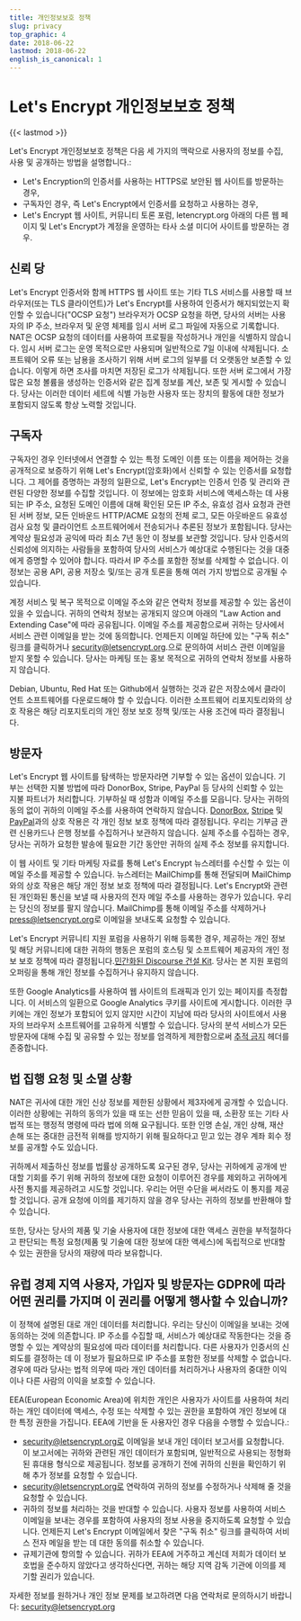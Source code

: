 ```yaml
---
title: 개인정보보호 정책
slug: privacy
top_graphic: 4
date: 2018-06-22
lastmod: 2018-06-22
english_is_canonical: 1
---
```


# Let's Encrypt 개인정보보호 정책

{{< lastmod >}}

Let's Encrypt 개인정보보호 정책은 다음 세 가지의 맥락으로 사용자의 정보를 수집, 사용 및 공개하는 방법을 설명합니다.:

* Let's Encryption의 인증서를 사용하는 HTTPS로 보안된 웹 사이트를 방문하는 경우,
* 구독자인 경우, 즉 Let's Encrypt에서 인증서를 요청하고 사용하는 경우,
* Let's Encrypt 웹 사이트, 커뮤니티 토론 포럼, letencrypt.org 아래의 다른 웹 페이지 및 Let's Encrypt가 계정을 운영하는 타사 소셜 미디어 사이트를 방문하는 경우.

## 신뢰 당

Let's Encrypt 인증서와 함께 HTTPS 웹 사이트 또는 기타 TLS 서비스를 사용할 때 브라우저(또는 TLS 클라이언트)가 Let's Encrypt를 사용하여 인증서가 해지되었는지 확인할 수 있습니다("OCSP 요청") 브라우저가 OCSP 요청을 하면, 당사의 서버는 사용자의 IP 주소, 브라우저 및 운영 체제를 임시 서버 로그 파일에 자동으로 기록합니다. NAT은 OCSP 요청의 데이터를 사용하여 프로필을 작성하거나 개인을 식별하지 않습니다. 임시 서버 로그는 운영 목적으로만 사용되며 일반적으로 7일 이내에 삭제됩니다. 소프트웨어 오류 또는 남용을 조사하기 위해 서버 로그의 일부를 더 오랫동안 보존할 수 있습니다. 이렇게 하면 조사를 마치면 저장된 로그가 삭제됩니다. 또한 서버 로그에서 가장 많은 요청 볼륨을 생성하는 인증서와 같은 집계 정보를 계산, 보존 및 게시할 수 있습니다. 당사는 이러한 데이터 세트에 식별 가능한 사용자 또는 장치의 활동에 대한 정보가 포함되지 않도록 항상 노력할 것입니다.

## 구독자

구독자인 경우 인터넷에서 연결할 수 있는 특정 도메인 이름 또는 이름을 제어하는 것을 공개적으로 보증하기 위해 Let's Encrypt(암호화)에서 신뢰할 수 있는 인증서를 요청합니다. 그 제어를 증명하는 과정의 일환으로, Let's Encrypt는 인증서 인증 및 관리와 관련된 다양한 정보를 수집할 것입니다. 이 정보에는 암호화 서비스에 액세스하는 데 사용되는 IP 주소, 요청된 도메인 이름에 대해 확인된 모든 IP 주소, 유효성 검사 요청과 관련된 서버 정보, 모든 인바운드 HTTP/ACME 요청의 전체 로그, 모든 아웃바운드 유효성 검사 요청 및 클라이언트 소프트웨어에서 전송되거나 추론된 정보가 포함됩니다. 당사는 계약상 필요성과 공익에 따라 최소 7년 동안 이 정보를 보관할 것입니다. 당사 인증서의 신뢰성에 의지하는 사람들을 포함하여 당사의 서비스가 예상대로 수행된다는 것을 대중에게 증명할 수 있어야 합니다. 따라서 IP 주소를 포함한 정보를 삭제할 수 없습니다. 이 정보는 공용 API, 공용 저장소 및/또는 공개 토론을 통해 여러 가지 방법으로 공개될 수 있습니다.

계정 서비스 및 복구 목적으로 이메일 주소와 같은 연락처 정보를 제공할 수 있는 옵션이 있을 수 있습니다. 귀하의 연락처 정보는 공개되지 않으며 아래의 "Law Action and Extending Case"에 따라 공유됩니다. 이메일 주소를 제공함으로써 귀하는 당사에서 서비스 관련 이메일을 받는 것에 동의합니다. 언제든지 이메일 하단에 있는 "구독 취소" 링크를 클릭하거나 [security@letsencrypt.org](mailto:security@letsencrypt.org).으로 문의하여 서비스 관련 이메일을 받지 못할 수 있습니다. 당사는 마케팅 또는 홍보 목적으로 귀하의 연락처 정보를 사용하지 않습니다.

Debian, Ubuntu, Red Hat 또는 Github에서 실행하는 것과 같은 저장소에서 클라이언트 소프트웨어를 다운로드해야 할 수 있습니다. 이러한 소프트웨어 리포지토리와의 상호 작용은 해당 리포지토리의 개인 정보 보호 정책 및/또는 사용 조건에 따라 결정됩니다.

## 방문자

Let's Encrypt 웹 사이트를 탐색하는 방문자라면 기부할 수 있는 옵션이 있습니다. 기부는 선택한 지불 방법에 따라 DonorBox, Stripe, PayPal 등 당사의 신뢰할 수 있는 지불 파트너가 처리합니다. 기부하실 때 성함과 이메일 주소를 모읍니다. 당사는 귀하의 동의 없이 귀하의 이메일 주소를 사용하여 연락하지 않습니다. [DonorBox](https://donorbox.org/privacy), [Stripe](https://stripe.com/privacy/) 및 [PayPal](https://www.paypal.com/us/webapps/mpp/ua/privacy-full)과의 상호 작용은 각 개인 정보 보호 정책에 따라 결정됩니다. 우리는 기부금 관련 신용카드나 은행 정보를 수집하거나 보관하지 않습니다. 실제 주소를 수집하는 경우, 당사는 귀하가 요청한 발송에 필요한 기간 동안만 귀하의 실제 주소 정보를 유지합니다.

이 웹 사이트 및 기타 마케팅 자료를 통해 Let's Encrypt 뉴스레터를 수신할 수 있는 이메일 주소를 제공할 수 있습니다. 뉴스레터는 MailChimp를 통해 전달되며 MailChimp와의 상호 작용은 해당 개인 정보 보호 정책에 따라 결정됩니다. Let's Encrypt와 관련된 개인화된 통신을 보낼 때 사용자의 전자 메일 주소를 사용하는 경우가 있습니다. 우리는 당신의 정보를 팔지 않습니다. MailChimp를 통해 이메일 주소를 삭제하거나 [press@letsencrypt.org](mailto:press@letsencrypt.org)로 이메일을 보내도록 요청할 수 있습니다.

Let's Encrypt 커뮤니티 지원 포럼을 사용하기 위해 등록한 경우, 제공하는 개인 정보 및 해당 커뮤니티에 대한 귀하의 행동은 포럼의 호스팅 및 소프트웨어 제공자의 개인 정보 보호 정책에 따라 결정됩니다.[민간화된 Discourse 건설 Kit](https://www.discourse.org/privacy). 당사는 본 지원 포럼의 오퍼링을 통해 개인 정보를 수집하거나 유지하지 않습니다.

또한 Google Analytics를 사용하여 웹 사이트의 트래픽과 인기 있는 페이지를 측정합니다. 이 서비스의 일환으로 Google Analytics 쿠키를 사이트에 게시합니다. 이러한 쿠키에는 개인 정보가 포함되어 있지 않지만 시간이 지남에 따라 당사의 사이트에서 사용자의 브라우저 소프트웨어를 고유하게 식별할 수 있습니다. 당사의 분석 서비스가 모든 방문자에 대해 수집 및 공유할 수 있는 정보를 엄격하게 제한함으로써 [추적 금지](http://donottrack.us/) 헤더를 존중합니다.

## 법 집행 요청 및 소멸 상황

NAT은 귀사에 대한 개인 신상 정보를 제한된 상황에서 제3자에게 공개할 수 있습니다. 이러한 상황에는 귀하의 동의가 있을 때 또는 선한 믿음이 있을 때, 소환장 또는 기타 사법적 또는 행정적 명령에 따라 법에 의해 요구됩니다. 또한 인명 손실, 개인 상해, 재산 손해 또는 중대한 금전적 위해를 방지하기 위해 필요하다고 믿고 있는 경우 계좌 회수 정보를 공개할 수도 있습니다.

귀하께서 제출하신 정보를 법률상 공개하도록 요구된 경우, 당사는 귀하에게 공개에 반대할 기회를 주기 위해 귀하의 정보에 대한 요청이 이루어진 경우를 제외하고 귀하에게 사전 통지를 제공하려고 시도할 것입니다. 우리는 어떤 수단을 써서라도 이 통지를 제공할 것입니다. 공개 요청에 이의를 제기하지 않을 경우 당사는 귀하의 정보를 반환해야 할 수 있습니다.

또한, 당사는 당사의 제품 및 기술 사용자에 대한 정보에 대한 액세스 권한을 부적절하다고 판단되는 특정 요청(제품 및 기술에 대한 정보에 대한 액세스)에 독립적으로 반대할 수 있는 권한을 당사의 재량에 따라 보유합니다.

## 유럽 경제 지역 사용자, 가입자 및 방문자는 GDPR에 따라 어떤 권리를 가지며 이 권리를 어떻게 행사할 수 있습니까?

이 정책에 설명된 대로 개인 데이터를 처리합니다. 우리는 당신이 이메일을 보내는 것에 동의하는 것에 의존합니다. IP 주소를 수집할 때, 서비스가 예상대로 작동한다는 것을 증명할 수 있는 계약상의 필요성에 따라 데이터를 처리합니다. 다른 사용자가 인증서의 신뢰도를 결정하는 데 이 정보가 필요하므로 IP 주소를 포함한 정보를 삭제할 수 없습니다. 경우에 따라 당사는 법적 의무에 따라 개인 데이터를 처리하거나 사용자의 중대한 이익이나 다른 사람의 이익을 보호할 수 있습니다.

EEA(European Economic Area)에 위치한 개인은 사용자가 사이트를 사용하여 처리하는 개인 데이터에 액세스, 수정 또는 삭제할 수 있는 권한을 포함하여 개인 정보에 대한 특정 권한을 가집니다. EEA에 기반을 둔 사용자인 경우 다음을 수행할 수 있습니다.:

* security@letsencrypt.org로 이메일을 보내 개인 데이터 보고서를 요청합니다. 이 보고서에는 귀하와 관련된 개인 데이터가 포함되며, 일반적으로 사용되는 정형화된 휴대용 형식으로 제공됩니다. 정보를 공개하기 전에 귀하의 신원을 확인하기 위해 추가 정보를 요청할 수 있습니다.
* security@letsencrypt.org로 연락하여 귀하의 정보를 수정하거나 삭제해 줄 것을 요청할 수 있습니다.
* 귀하의 정보를 처리하는 것을 반대할 수 있습니다. 사용자 정보를 사용하여 서비스 이메일을 보내는 경우를 포함하여 사용자의 정보 사용을 중지하도록 요청할 수 있습니다. 언제든지 Let's Encrypt 이메일에서 찾은 "구독 취소" 링크를 클릭하여 서비스 전자 메일을 받는 데 대한 동의를 취소할 수 있습니다.
* 규제기관에 항의할 수 있습니다. 귀하가 EEA에 거주하고 계신데 저희가 데이터 보호법을 준수하지 않았다고 생각하신다면, 귀하는 해당 지역 감독 기관에 이의를 제기할 권리가 있습니다.

자세한 정보를 원하거나 개인 정보 문제를 보고하려면 다음 연락처로 문의하시기 바랍니다: [security@letsencrypt.org](mailto:security@letsencrypt.org)
